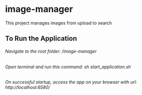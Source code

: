 # image-manager
This project manages images from upload to search

## To Run the Application

###### Navigate to the root folder: _/image-manager_

###### Open terminal and run this command: _sh start_application.sh_

###### On successful startup, access the app on your browser with url: _http://localhost:6580/_
